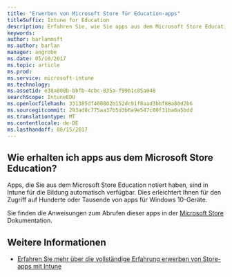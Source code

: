 ```yaml
---
title: "Erwerben von Microsoft Store für Education-apps"
titleSuffix: Intune for Education
description: Erfahren Sie, wie Sie apps aus dem Microsoft Store Education erwerben.
keywords: 
author: barlanmsft
ms.author: barlan
manager: angrobe
ms.date: 05/10/2017
ms.topic: article
ms.prod: 
ms.service: microsoft-intune
ms.technology: 
ms.assetid: e38a808b-bbfb-4cbc-835a-f99b1c85a048
searchScope: IntuneEDU
ms.openlocfilehash: 331385df400802b152dc91f8aad3bbf88a80d2b6
ms.sourcegitcommit: 293ad8c775aa37b5d3b6a9e547c80f31ba6a5bdd
ms.translationtype: MT
ms.contentlocale: de-DE
ms.lasthandoff: 08/15/2017
---
```

## <a name="how-do-i-acquire-apps-from-the-microsoft-store-for-education"></a>Wie erhalten ich apps aus dem Microsoft Store Education?

Apps, die Sie aus dem Microsoft Store Education notiert haben, sind in Intune für die Bildung automatisch verfügbar. Dies erleichtert Ihnen für den Zugriff auf Hunderte oder Tausende von apps für Windows 10-Geräte.

Sie finden die Anweisungen zum Abrufen dieser apps in der [Microsoft Store](https://docs.microsoft.com/microsoft-store/acquire-apps-windows-store-for-business#acquire-apps) Dokumentation.

## <a name="find-out-more"></a>Weitere Informationen

- [Erfahren Sie mehr über die vollständige Erfahrung erwerben von Store-apps mit Intune](https://docs.microsoft.com/intune/deploy-use/manage-apps-you-purchased-from-the-windows-store-for-business-with-microsoft-intune)

